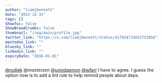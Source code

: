 ```yaml
---
author: "liamjbennett"
date: "2013-12-31"
tags: []
ShowToc: false
ShowBreadCrumbs: false
thumbnail: "/img/main/profile.jpg"
twitter_link: "https://x.com/liamjbennett/status/417924733653753856"
mastodon_link: ""
bluesky_link: ""
linkedin_link: ""
expiryDate: "2016-01-01"
---
```


[@rodjek](https://x.com/rodjek) @_masterzen_ [@unixdaemon](https://x.com/unixdaemon) [@wfarr](https://x.com/wfarr) I have to agree. I guess the option now is to add a lint rule to help remind people about deps.

